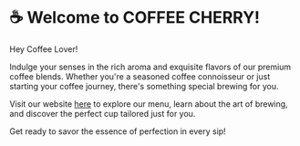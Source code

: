 <h1>☕ Welcome to COFFEE CHERRY!</h1>
  
  <p>Hey Coffee Lover!</p>
  
  <p>Indulge your senses in the rich aroma and exquisite flavors of our premium coffee blends. Whether you're a seasoned coffee connoisseur or just starting your coffee journey, there's something special brewing for you.</p>
  
  <p>Visit our website <a href="http://cherry-website.free.nf/">here</a> to explore our menu, learn about the art of brewing, and discover the perfect cup tailored just for you.</p>

  <p>Get ready to savor the essence of perfection in every sip!</p>
